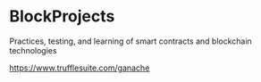 # BlockProjects
Practices, testing, and learning of smart contracts and blockchain technologies

<https://www.trufflesuite.com/ganache>
